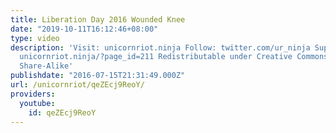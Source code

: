 ```yaml
---
title: Liberation Day 2016 Wounded Knee
date: "2019-10-11T16:12:46+08:00"
type: video
description: 'Visit: unicornriot.ninja Follow: twitter.com/ur_ninja Support Our Work:
  unicornriot.ninja/?page_id=211 Redistributable under Creative Commons Non-Commercial
  Share-Alike'
publishdate: "2016-07-15T21:31:49.000Z"
url: /unicornriot/qeZEcj9ReoY/
providers:
  youtube:
    id: qeZEcj9ReoY
---
```

